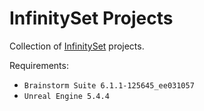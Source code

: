 # InfinitySet Projects

Collection of [InfinitySet](https://www.brainstorm3d.com/products/infinityset/) projects.

Requirements:
* `Brainstorm Suite 6.1.1-125645_ee031057`
* `Unreal Engine 5.4.4`
